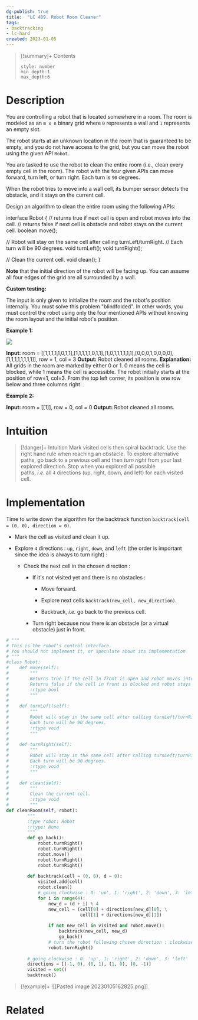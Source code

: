 ```yaml
---
dg-publish: true
title:  "LC 489. Robot Room Cleaner"
tags:
- backtracking
- lc-hard
created: 2023-01-05
---
```


>[!summary]+ Contents
>```toc
>style: number
>min_depth:1
>max_depth:6
>```

# Description
You are controlling a robot that is located somewhere in a room. The room is modeled as an `m x n` binary grid where `0` represents a wall and `1` represents an empty slot.

The robot starts at an unknown location in the room that is guaranteed to be empty, and you do not have access to the grid, but you can move the robot using the given API `Robot`.

You are tasked to use the robot to clean the entire room (i.e., clean every empty cell in the room). The robot with the four given APIs can move forward, turn left, or turn right. Each turn is `90` degrees.

When the robot tries to move into a wall cell, its bumper sensor detects the obstacle, and it stays on the current cell.

Design an algorithm to clean the entire room using the following APIs:

interface Robot {
  // returns true if next cell is open and robot moves into the cell.
  // returns false if next cell is obstacle and robot stays on the current cell.
  boolean move();

  // Robot will stay on the same cell after calling turnLeft/turnRight.
  // Each turn will be 90 degrees.
  void turnLeft();
  void turnRight();

  // Clean the current cell.
  void clean();
}

**Note** that the initial direction of the robot will be facing up. You can assume all four edges of the grid are all surrounded by a wall.

**Custom testing:**

The input is only given to initialize the room and the robot's position internally. You must solve this problem "blindfolded". In other words, you must control the robot using only the four mentioned APIs without knowing the room layout and the initial robot's position.

**Example 1:**

![](https://assets.leetcode.com/uploads/2021/07/17/lc-grid.jpg)

**Input:** room = [[1,1,1,1,1,0,1,1],[1,1,1,1,1,0,1,1],[1,0,1,1,1,1,1,1],[0,0,0,1,0,0,0,0],[1,1,1,1,1,1,1,1]], row = 1, col = 3
**Output:** Robot cleaned all rooms.
**Explanation:** All grids in the room are marked by either 0 or 1.
0 means the cell is blocked, while 1 means the cell is accessible.
The robot initially starts at the position of row=1, col=3.
From the top left corner, its position is one row below and three columns right.

**Example 2:**

**Input:** room = [[1]], row = 0, col = 0
**Output:** Robot cleaned all rooms.

# Intuition

>[!danger]+ Intuition
>Mark visited cells then spiral backtrack. Use the right hand rule when reaching an obstacle. To explore alternative paths, go back to a previous cell and then _turn right_ from your last explored direction. Stop when you explored all possible paths, _i.e._ all `4` directions (up, right, down, and left) for each visited cell.

# Implementation
Time to write down the algorithm for the backtrack function `backtrack(cell = (0, 0), direction = 0)`.

-   Mark the cell as visited and clean it up.
    
-   Explore `4` directions : `up`, `right`, `down`, and `left` (the order is important since the idea is always to turn right) :
    
    -   Check the next cell in the chosen direction :
        
        -   If it's not visited yet and there is no obstacles :
            
            -   Move forward.
                
            -   Explore next cells `backtrack(new_cell, new_direction)`.
                
            -   Backtrack, _i.e._ go back to the previous cell.
                
        -   Turn right because now there is an obstacle (or a virtual obstacle) just in front.
```python
# """
# This is the robot's control interface.
# You should not implement it, or speculate about its implementation
# """
#class Robot:
#    def move(self):
#        """
#        Returns true if the cell in front is open and robot moves into the cell.
#        Returns false if the cell in front is blocked and robot stays in the current cell.
#        :rtype bool
#        """
#
#    def turnLeft(self):
#        """
#        Robot will stay in the same cell after calling turnLeft/turnRight.
#        Each turn will be 90 degrees.
#        :rtype void
#        """
#
#    def turnRight(self):
#        """
#        Robot will stay in the same cell after calling turnLeft/turnRight.
#        Each turn will be 90 degrees.
#        :rtype void
#        """
#
#    def clean(self):
#        """
#        Clean the current cell.
#        :rtype void
#        """
def cleanRoom(self, robot):
        """
        :type robot: Robot
        :rtype: None
        """
        def go_back():
            robot.turnRight()
            robot.turnRight()
            robot.move()
            robot.turnRight()
            robot.turnRight()
            
        def backtrack(cell = (0, 0), d = 0):
            visited.add(cell)
            robot.clean()
            # going clockwise : 0: 'up', 1: 'right', 2: 'down', 3: 'left'
            for i in range(4):
                new_d = (d + i) % 4
                new_cell = (cell[0] + directions[new_d][0], \
                            cell[1] + directions[new_d][1])
                
                if not new_cell in visited and robot.move():
                    backtrack(new_cell, new_d)
                    go_back()
                # turn the robot following chosen direction : clockwise
                robot.turnRight()
    
        # going clockwise : 0: 'up', 1: 'right', 2: 'down', 3: 'left'
        directions = [(-1, 0), (0, 1), (1, 0), (0, -1)]
        visited = set()
        backtrack()
```

>[!example]+ 
>![[Pasted image 20230105162825.png]]


# Related
